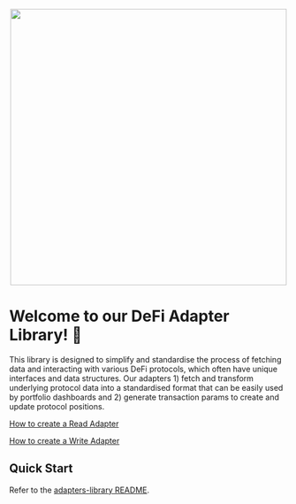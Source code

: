 <p align="center">
  <img src="https://images.ctfassets.net/9sy2a0egs6zh/2XUXAYxxFFVjPlZABUoiLg/d0ff82237d3e5d9bd1097a98e0754453/MMI-icon.svg" width="500">
</p>

# Welcome to our DeFi Adapter Library! 🚀

This library is designed to simplify and standardise the process of fetching data and interacting with various DeFi protocols, which often have unique interfaces and data structures. Our adapters 1) fetch and transform underlying protocol data into a standardised format that can be easily used by portfolio dashboards and 2) generate transaction params to create and update protocol positions.

[How to create a Read Adapter](./packages/adapters-library/README.md#how-to-create-a-read-adapter)

[How to create a Write Adapter](./packages/adapters-library/README.md#how-to-create-a-write-adapter)

## Quick Start
Refer to the [adapters-library README](./packages/adapters-library/README.md#setup-steps).
